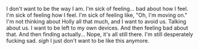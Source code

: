 ﻿I don't want to be the way I am.
I'm sick of feeling...
bad about how I feel.
I'm sick of feeling how I feel.
I'm sick of feeling like, "Oh, I'm moving on."
I'm not thinking about Holly all that much, and I want to avoid us.
Talking about us.
I want to be left to my own devices.
And then feeling bad about that. And then finding actually... Nope, it's all still there.
I'm still desperately fucking sad.
*sigh*
I just don't want to be like this anymore.

